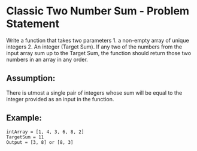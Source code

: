 # Classic Two Number Sum - Problem Statement
Write a function that takes two parameters 1. a non-empty array of unique integers 2. An integer (Target Sum).
If any two of the numbers from the input array sum up to the Target Sum, the function should return those two numbers in an array in any order.

## Assumption:
There is utmost a single pair of integers whose sum will be equal to the integer provided as an input in the function.
## Example:
```
intArray = [1, 4, 3, 6, 8, 2]
TargetSum = 11
Output = [3, 8] or [8, 3]
```
